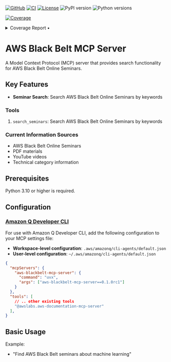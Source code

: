 [![GitHub](https://img.shields.io/badge/GitHub-Konippi/aws--blackbelt--mcp--server-red?style=flat&logo=github)](https://github.com/Konippi/aws-blackbelt-mcp-server)
[![CI](https://github.com/Konippi/aws-blackbelt-mcp-server/actions/workflows/test.yaml/badge.svg?branch=main)](https://github.com/Konippi/aws-blackbelt-mcp-server/actions/workflows/test.yaml)
[![License](https://img.shields.io/badge/license-Apache--2.0-yellow)](LICENSE)
![PyPI version](https://img.shields.io/pypi/v/aws-blackbelt-mcp-server?color=blue)
![Python versions](https://img.shields.io/badge/python-3.10_|_3.11_|_3.12_|_3.13-blue)

<!-- Pytest Coverage Comment:Begin -->
<a href="https://github.com/Konippi/aws-blackbelt-mcp-server/blob/main/README.md"><img alt="Coverage" src="https://img.shields.io/badge/Coverage-94%25-brightgreen.svg" /></a><details><summary>Coverage Report • </summary><table><tr><th>File</th><th>Stmts</th><th>Miss</th><th>Cover</th><th>Missing</th></tr><tbody><tr><td colspan="5"><b>tests</b></td></tr><tr><td>&nbsp; &nbsp;<a href="https://github.com/Konippi/aws-blackbelt-mcp-server/blob/main/tests/test_server.py">test_server.py</a></td><td>7</td><td>0</td><td>100%</td><td>&nbsp;</td></tr><tr><td><b>TOTAL</b></td><td><b>177</b></td><td><b>9</b></td><td><b>94%</b></td><td>&nbsp;</td></tr></tbody></table></details>
<!-- Pytest Coverage Comment:End -->

# AWS Black Belt MCP Server

A Model Context Protocol (MCP) server that provides search functionality for AWS Black Belt Online Seminars.

## Key Features

- **Seminar Search**: Search AWS Black Belt Online Seminars by keywords

### Tools

1. `search_seminars`: Search AWS Black Belt Online Seminars by keywords

### Current Information Sources

- AWS Black Belt Online Seminars
- PDF materials
- YouTube videos
- Technical category information

## Prerequisites

Python 3.10 or higher is required.

## Configuration

### [Amazon Q Developer CLI](https://github.com/aws/amazon-q-developer-cli)

For use with Amazon Q Developer CLI, add the following configuration to your MCP settings file:

- **Workspace-level configuration**: `.aws/amazonq/cli-agents/default.json`
- **User-level configuration**: `~/.aws/amazonq/cli-agents/default.json`

```json
{
  "mcpServers": {
    "aws-blackbelt-mcp-server": {
      "command": "uvx",
      "args": ["aws-blackbelt-mcp-server==0.1.0rc1"]
    }
  },
  "tools": [
    // .. other existing tools
    "@awslabs.aws-documentation-mcp-server"
  ],
}
```

## Basic Usage

Example:

- "Find AWS Black Belt seminars about machine learning"
